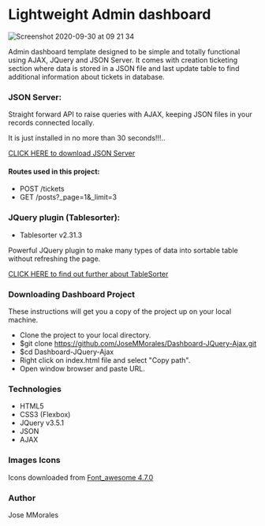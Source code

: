 # Lightweight Admin dashboard
![Screenshot 2020-09-30 at 09 21 34](https://user-images.githubusercontent.com/43299285/94655113-5cfd8780-02fe-11eb-8e71-87aa4df3b0bc.png)

Admin dashboard template designed to be simple and totally functional using AJAX, JQuery and JSON Server. It comes with creation ticketing section where data is stored in a JSON file and last update table to find additional information about tickets in database. 

### JSON Server:
Straight forward API to raise queries with AJAX, keeping JSON files in your records connected locally.

It is just installed in no more than 30 seconds!!!..

[CLICK HERE to download JSON Server](https://github.com/typicode/json-server)

#### Routes used in this project:

* POST /tickets
* GET /posts?_page=1&_limit=3

### JQuery plugin (Tablesorter):
* Tablesorter v2.31.3

Powerful JQuery plugin to make many types of data into sortable table without refreshing the page. 

[CLICK HERE to find out further about TableSorter](https://edufindme.com/js/tablesorter/docs/)

### Downloading Dashboard Project

These instructions will get you a copy of the project up on your local machine.

* Clone the project to your local directory.
* $git clone https://github.com/JoseMMorales/Dashboard-JQuery-Ajax.git
* $cd Dashboard-JQuery-Ajax
* Right click on index.html file and select "Copy path".
* Open window browser and paste URL.

### Technologies
* HTML5 
* CSS3 (Flexbox)
* JQuery v3.5.1
* JSON
* AJAX

### Images Icons
Icons downloaded from [Font_awesome 4.7.0](https://fontawesome.com/v4.7.0/)

### Author
Jose MMorales